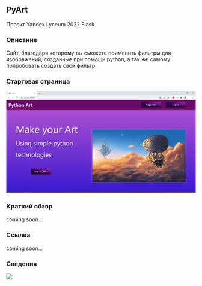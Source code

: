 ## PyArt
Проект Yandex Lyceum 2022 Flask
### Описание
Сайт, благодаря которому вы сможете применить фильтры для изображений,
созданные при помощи python, а так же самому попробовать создать свой фильтр.
### Стартовая страница
![Стартовая страница](https://github.com/Milk-Gang123/WEB_Project/blob/main/materials/images/start_page.png?raw=true)
### Краткий обзор
coming soon...
### Ссылка
coming soon...
### Сведения
[![](https://tokei.rs/b1/github/Milk-Gang123/WEB_Project)](https://github.com/Milk-Gang123/WEB_Project)